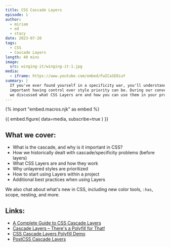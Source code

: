 ```yaml
---
title: CSS Cascade Layers
episode: 1
author:
  - miriam
  - ed
  - stacy
date: 2023-07-20
tags:
  - CSS
  - Cascade Layers
length: 40 mins
image:
  src: winging-it/winging-it-1.jpg
media:
  - iframe: https://www.youtube.com/embed/FwICaSE8iuY
summary: |
  If you've ever found yourself in a specificity war, you'll understand how
  important having control over style priority can be. During our conversation,
  we discussed what CSS Layers are and how you can use them in your project.
---
```


{% import "embed.macros.njk" as embed %}

{{ embed.figure(
  data=media,
  subscribe=true
) }}

## What we cover:

- What is the cascade, and why is it important in CSS?
- How we historically dealt with cascade/specificity problems (before layers)
- What CSS Layers are and how they work
- Why unlayered styles are prioritized
- How to start using Layers within a project
- Additional best practices when using Layers

We also chat about what's new in CSS, including new color tools, `:has`, scope,
nesting, and more.

## Links:

- [A Complete Guide to CSS Cascade Layers](https://css-tricks.com/css-cascade-layers/)
- [Cascade Layers – There's a Polyfill for That!](/2022/06/21/cascade-layers-polyfill/)
- [CSS Cascade Layers Polyfill Demo](https://layers-polyfill-example.netlify.app/)
- [PostCSS Cascade Layers](https://www.npmjs.com/package/@csstools/postcss-cascade-layers)
